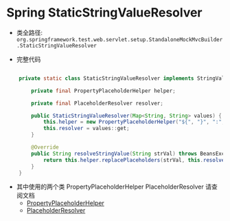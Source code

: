 # Spring StaticStringValueResolver
- 类全路径: `org.springframework.test.web.servlet.setup.StandaloneMockMvcBuilder.StaticStringValueResolver`


- 完整代码

```java

	private static class StaticStringValueResolver implements StringValueResolver {

		private final PropertyPlaceholderHelper helper;

		private final PlaceholderResolver resolver;

		public StaticStringValueResolver(Map<String, String> values) {
			this.helper = new PropertyPlaceholderHelper("${", "}", ":", false);
			this.resolver = values::get;
		}

		@Override
		public String resolveStringValue(String strVal) throws BeansException {
			return this.helper.replacePlaceholders(strVal, this.resolver);
		}
	}

```

- 其中使用的两个类 PropertyPlaceholderHelper PlaceholderResolver 请查阅文档
    - [PropertyPlaceholderHelper](/doc/book/env/PropertyResolver/Spring-PropertyPlaceholderHelper.md)
    - [PlaceholderResolver](/doc/book/env/PropertyResolver/PlaceholderResolver)